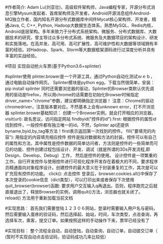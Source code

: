 #作者简介: 
Adam Lu(刘亚壮)，高级软件架构师，Java编程专家，开源分布式消息引擎Mysum发起者、首席架构师及开发者，Android开源消息组件Android-MQ独立作者，国内知名开源分布式数据库中间件Mycat核心架构师、开发者，精通Java, C, C++, Python, Hadoop大数据生态体系，熟悉MySQL、Redis内核，Android底层架构。多年来致力于分布式系统架构、微服务、分布式数据库、大数据技术的研究，曾主导过众多分布式系统、微服务及大数据项目的架构设计、研发和实施落地。在高并发、高可用、高可扩展性、高可维护性和大数据等领域拥有丰富的经验。对Hadoop、Spark、Storm等大数据框架源码进行过深度分析并具有丰富的实战经验。

#项目
实现自动抢火车票(基于Python3.6+splinter)

#splinter使用
plinter.brower是一个开源工具，通过Python自动化测试ｗｅｂ，通过电脑自动操作网页。
Splinter模块是python egg，下载当然很简单，安装： pip install splinter
同时还需要浏览器的驱动，Splinter的Browser类默认优先调用的驱动是firefox，所以用chrome的话需要在初始化Browser时候指定driver_name="chrome"参数，建议都明确指定浏览器！
注意：Chrome的驱动chromedriver，注意版本要对应，不然基本上会有unknown error，打不开浏览器
splinter.brower基础知识：
创建一个Browser实例，就会打开相应的浏览器。
visit(url): 故名思议，访问指定网站
findbyid("控件的id").first: 根据控件的属性id找到控件，一般控件都有独立唯一的id。不然，Splinter api还提供byname,byid,by_tag等方法！first表示返回第一次找到的控件。
fill("要填充的内容"): 用指定的内容填充相应控件
控件是指对数据和方法的封装。控件可以有自己的属性和方法，其中属性是控件数据的简单访问者，方法则是控件的一些简单而可见的功能、控件创建过程包括设计、开发、调试（就是所谓的3Ds开发流程,即Design、Develop、Debug）工作， 然后是控件的使用。
设计控件是一项繁重的工作。自行开发控件与使用控件进行可视化程序开发存在着极大的不同，要求程序员精通面向对象程序设计。创建控件的最大意义在于封装重复的工作，其次是可以扩充现有控件的功能。
click(): 点击控件
登录后，browser.cookies.all()中保存了本次登录的cookie信息（dict类型），可以打印出来或者保存下次使用
quit_browser(browser)函数: 要求用户交互输入q再退出。否则，程序跑完之后就直接退出了，释放Browser的实例，调用quit()方法，浏览器也就关闭了。
reload() 方法用于重新加载当前文档

#实现思路：
首先我们需要登陆１２３０６网站，登录时需要输入用户名与密码，然后需要输入蛋疼的验证码，然后选择起、始站，时间，车次类型，点击查询，再选择车次，乘客，提交订单。如果按照这样的手动操作下来，票早已经没有了

#实现目标：
整个流程全自动，自动登陆，自动查询，自动订单，自动提交订单（ (暂时不实现自动点击验证码，验证码成功几率比较低）


